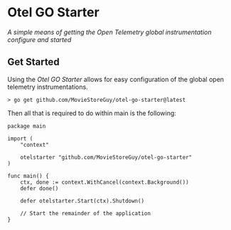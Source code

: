 # Otel GO Starter
_A simple means of getting the Open Telemetry global instrumentation configure and started_


## Get Started

Using the _Otel GO Starter_ allows for easy configuration of the global open telemetry instrumentations.

```shell
> go get github.com/MovieStoreGuy/otel-go-starter@latest
```

Then all that is required to do within main is the following:
```golang
package main

import (
    "context"

    otelstarter "github.com/MovieStoreGuy/otel-go-starter"
)

func main() {
    ctx, done := context.WithCancel(context.Background())
    defer done()

    defer otelstarter.Start(ctx).Shutdown()

    // Start the remainder of the application
}
```